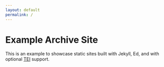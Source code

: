 ```yaml
---
layout: default
permalink: /
---
```


# Example Archive Site

This is an example to showcase static sites built with Jekyll, Ed, and with optional [TEI](https://tei-c.org) support.
